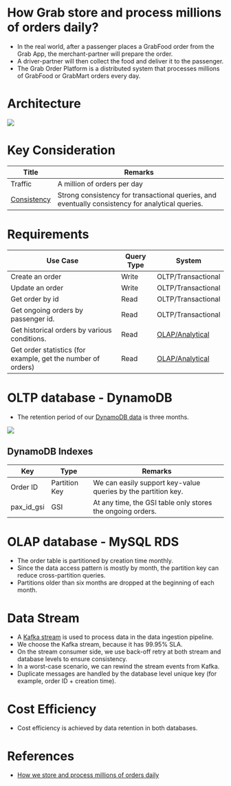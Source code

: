 # How Grab store and process millions of orders daily?
- In the real world, after a passenger places a GrabFood order from the Grab App, the merchant-partner will prepare the order. 
- A driver-partner will then collect the food and deliver it to the passenger.
- The Grab Order Platform is a distributed system that processes millions of GrabFood or GrabMart orders every day.

# Architecture

![](https://engineering.grab.com/img/how-we-store-millions-orders/image1.png)

# Key Consideration

| Title                                                                                                          | Remarks                                                                                          |
|----------------------------------------------------------------------------------------------------------------|--------------------------------------------------------------------------------------------------|
| Traffic                                                                                                        | A million of orders per day                                                                      |
| [Consistency](../../1_HLDDesignComponents/3_DatabaseComponents/1_Glossaries/Consistency&Replication/Readme.md) | Strong consistency for transactional queries, and eventually consistency for analytical queries. |

# Requirements

| Use Case                                                     | Query Type | System                                                                                       |
|--------------------------------------------------------------|------------|----------------------------------------------------------------------------------------------|
| Create an order                                              | Write      | OLTP/Transactional                                                                           |
| Update an order                                              | Write      | OLTP/Transactional                                                                           |
| Get order by id                                              | Read       | OLTP/Transactional                                                                           |
| Get ongoing orders by passenger id.                          | Read       | OLTP/Transactional                                                                           |
| Get historical orders by various conditions.                 | Read       | [OLAP/Analytical](../../1_HLDDesignComponents/5_BigDataComponents/StorageDBs/DataWarehouses.md) |
| Get order statistics (for example, get the number of orders) | Read       | [OLAP/Analytical](../../1_HLDDesignComponents/5_BigDataComponents/StorageDBs/DataWarehouses.md) |

# OLTP database - DynamoDB
- The retention period of our [DynamoDB data](../../2_AWSComponents/6_DatabaseServices/AmazonDynamoDB/Readme.md) is three months.

![](https://engineering.grab.com/img/how-we-store-millions-orders/image2.png)

## DynamoDB Indexes

| Key        | Type          | Remarks                                                       |
|------------|---------------|---------------------------------------------------------------|
| Order ID   | Partition Key | We can easily support key-value queries by the partition key. |
| pax_id_gsi | GSI           | At any time, the GSI table only stores the ongoing orders.    |

# OLAP database - MySQL RDS
- The order table is partitioned by creation time monthly. 
- Since the data access pattern is mostly by month, the partition key can reduce cross-partition queries. 
- Partitions older than six months are dropped at the beginning of each month.

# Data Stream
- A [Kafka stream](../../1_HLDDesignComponents/4_MessageBrokers/Kafka/Readme.md) is used to process data in the data ingestion pipeline. 
- We choose the Kafka stream, because it has 99.95% SLA.
- On the stream consumer side, we use back-off retry at both stream and database levels to ensure consistency. 
- In a worst-case scenario, we can rewind the stream events from Kafka.
- Duplicate messages are handled by the database level unique key (for example, order ID + creation time).

# Cost Efficiency
- Cost efficiency is achieved by data retention in both databases.

# References
- [How we store and process millions of orders daily](https://engineering.grab.com/how-we-store-millions-orders)

